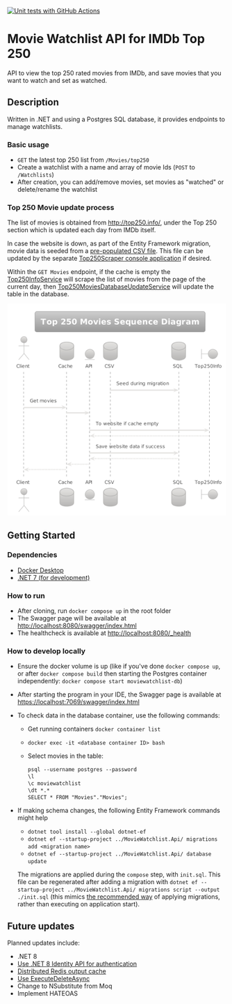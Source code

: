[![Unit tests with GitHub Actions](https://github.com/bjornsy/IMDbTop250-MovieWatchlistAPI/actions/workflows/dotnet-test-unit.yml/badge.svg?branch=main)](https://github.com/bjornsy/IMDbTop250-MovieWatchlistAPI/actions/workflows/dotnet-test-unit.yml)

# Movie Watchlist API for IMDb Top 250

API to view the top 250 rated movies from IMDb, and save movies that you want to watch and set as watched.

## Description

Written in .NET and using a Postgres SQL database, it provides endpoints to manage watchlists.

### Basic usage

* `GET` the latest top 250 list from `/Movies/top250`
* Create a watchlist with a name and array of movie Ids (`POST` to `/Watchlists`)
* After creation, you can add/remove movies, set movies as "watched" or delete/rename the watchlist

### Top 250 Movie update process

The list of movies is obtained from <http://top250.info/>, under the Top 250 section which is updated each day from IMDb itself.

In case the website is down, as part of the Entity Framework migration, movie data is seeded from a [pre-populated CSV file](src/MovieWatchlist.Api/Top250MoviesSeed.csv). This file can be updated by the separate [Top250Scraper console application](Top250Scraper/Program.cs) if desired.

Within the `GET Movies` endpoint, if the cache is empty the [Top250InfoService](src/MovieWatchlist.Api/Services/Top250InfoService.cs) will scrape the list of movies from the page of the current day, then [Top250MoviesDatabaseUpdateService](src/MovieWatchlist.Api/Services/Top250MoviesDatabaseUpdateService.cs) will update the table in the database.

![sequence diagram](/docs/Top250MoviesSequenceDiagram_PlantText.png)

## Getting Started

### Dependencies

* [Docker Desktop](https://www.docker.com/products/docker-desktop/)
* [.NET 7 (for development)](https://dotnet.microsoft.com/en-us/download/dotnet/7.0)

### How to run

* After cloning, run `docker compose up` in the root folder
* The Swagger page will be available at <http://localhost:8080/swagger/index.html>
* The healthcheck is available at <http://localhost:8080/_health>

### How to develop locally

* Ensure the docker volume is up (like if you've done `docker compose up`, or after `docker compose build` then starting the Postgres container independently: `docker compose start moviewatchlist-db`)
* After starting the program in your IDE, the Swagger page is available at <https://localhost:7069/swagger/index.html>
* To check data in the database container, use the following commands:
  * Get running containers `docker container list`
  * `docker exec -it <database container ID> bash`
  * Select movies in the table:

    ```
    psql --username postgres --password
    \l
    \c moviewatchlist
    \dt *.*
    SELECT * FROM "Movies"."Movies";
    ```

* If making schema changes, the following Entity Framework commands might help
    * `dotnet tool install --global dotnet-ef`
    * `dotnet ef --startup-project ../MovieWatchlist.Api/ migrations add <migration name>`
    * `dotnet ef --startup-project ../MovieWatchlist.Api/ database update`

  The migrations are applied during the `compose` step, with `init.sql`. This file can be regenerated after adding a migration with `dotnet ef --startup-project ../MovieWatchlist.Api/ migrations script --output ./init.sql` (this mimics [the recommended way](https://learn.microsoft.com/en-us/ef/core/managing-schemas/migrations/applying?tabs=dotnet-core-cli#sql-scripts) of applying migrations, rather than executing on application start).

## Future updates

Planned updates include:

* .NET 8
* [Use .NET 8 Identity API for authentication](https://learn.microsoft.com/en-us/aspnet/core/release-notes/aspnetcore-8.0?view=aspnetcore-7.0#identity-api-endpoints)
* [Distributed Redis output cache](https://learn.microsoft.com/en-us/aspnet/core/release-notes/aspnetcore-8.0?view=aspnetcore-7.0#redis-based-output-caching)
* [Use ExecuteDeleteAsync](https://learn.microsoft.com/en-us/ef/core/what-is-new/ef-core-7.0/whatsnew#executeupdate-and-executedelete-bulk-updates)
* Change to NSubstitute from Moq
* Implement HATEOAS

